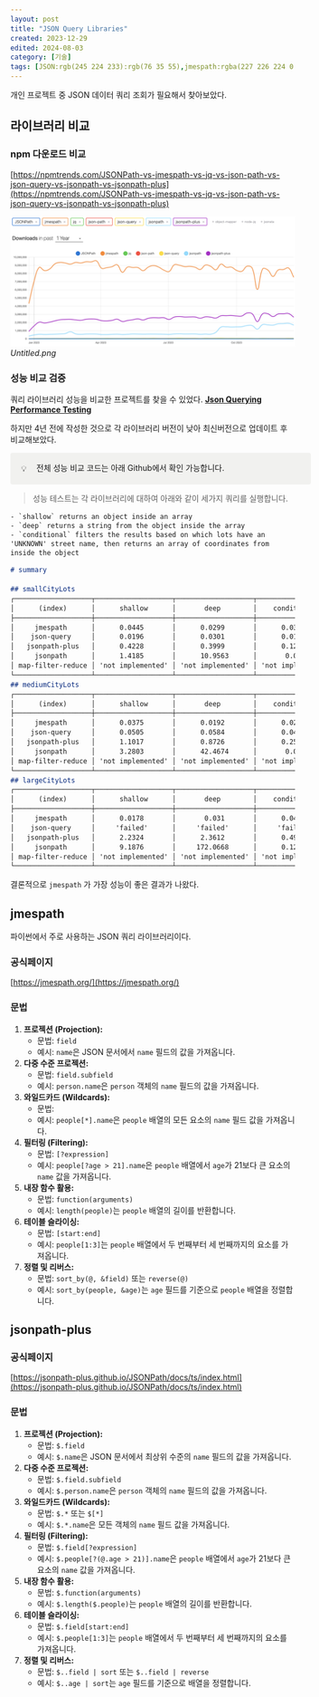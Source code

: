 ```yaml
---
layout: post
title: "JSON Query Libraries"
created: 2023-12-29
edited: 2024-08-03
category: [기술]
tags: [JSON:rgb(245 224 233):rgb(76 35 55),jmespath:rgba(227 226 224 0.5):rgb(50 48 44),jsonpath-plus:rgb(211 229 239):rgb(24 51 71),json-query:rgb(238 224 218):rgb(68 42 30),jsonpath:rgb(255 226 221):rgb(93 23 21),JSONStream:rgb(232 222 238):rgb(65 36 84),oboe:rgb(253 236 200):rgb(64 44 27)]
---
```



개인 프로젝트 중 JSON 데이터 쿼리 조회가 필요해서 찾아보았다.


## 라이브러리 비교


### npm 다운로드 비교


[https://npmtrends.com/JSONPath-vs-jmespath-vs-jq-vs-json-path-vs-json-query-vs-jsonpath-vs-jsonpath-plus](https://npmtrends.com/JSONPath-vs-jmespath-vs-jq-vs-json-path-vs-json-query-vs-jsonpath-vs-jsonpath-plus)


![0](/assets/img/2023-12-29-JSON-Query-Libraries.md/0.png)_Untitled.png_


### 성능 비교 검증


쿼리 라이브러리 성능을 비교한 프로젝트를 찾을 수 있었다. [**Json Querying Performance Testing**](https://github.com/andykais/json-querying-performance-testing)


하지만 4년 전에 작성한 것으로 각 라이브러리 버전이 낮아 최신버전으로 업데이트 후 비교해보았다.


<div class="callout" style="display:flex;width:100%;border-radius:4px;background:rgb(241,241,239);padding: 16px 16px 16px 12px;">
<div style="display:flex;align-items:center;justify-content:center;height:24px;width:24px;border-radius:0.25em;flex-shrink:0;">💡</div>
<div style="white-space:pre-wrap;word-break:break-word;caret-color:rgb(55, 53, 47);margin-left:8px;padding-left:2px;padding-right:2px;">전체 성능 비교 코드는 아래 Github에서 확인 가능합니다.</div>
</div>


> 성능 테스트는 각 라이브러리에 대하여 아래와 같이 세가지 쿼리를 실행합니다.

	- `shallow` returns an object inside an array
	- `deep` returns a string from the object inside the array
	- `conditional` filters the results based on which lots have an 'UNKNOWN' street name, then returns an array of coordinates from inside the object

```markdown
# summary

## smallCityLots
┌───────────────────┬───────────────────┬───────────────────┬───────────────────┐
│      (index)      │      shallow      │       deep        │    conditional    │
├───────────────────┼───────────────────┼───────────────────┼───────────────────┤
│     jmespath      │      0.0445       │      0.0299       │      0.0375       │
│    json-query     │      0.0196       │      0.0301       │      0.0186       │
│   jsonpath-plus   │      0.4228       │      0.3999       │      0.1292       │
│     jsonpath      │      1.4185       │      10.9563      │       0.028       │
│ map-filter-reduce │ 'not implemented' │ 'not implemented' │ 'not implemented' │
└───────────────────┴───────────────────┴───────────────────┴───────────────────┘
## mediumCityLots
┌───────────────────┬───────────────────┬───────────────────┬───────────────────┐
│      (index)      │      shallow      │       deep        │    conditional    │
├───────────────────┼───────────────────┼───────────────────┼───────────────────┤
│     jmespath      │      0.0375       │      0.0192       │      0.0263       │
│    json-query     │      0.0505       │      0.0584       │      0.0469       │
│   jsonpath-plus   │      1.1017       │      0.8726       │      0.2504       │
│     jsonpath      │      3.2803       │      42.4674      │       0.051       │
│ map-filter-reduce │ 'not implemented' │ 'not implemented' │ 'not implemented' │
└───────────────────┴───────────────────┴───────────────────┴───────────────────┘
## largeCityLots
┌───────────────────┬───────────────────┬───────────────────┬───────────────────┐
│      (index)      │      shallow      │       deep        │    conditional    │
├───────────────────┼───────────────────┼───────────────────┼───────────────────┤
│     jmespath      │      0.0178       │       0.031       │      0.0474       │
│    json-query     │     'failed'      │     'failed'      │     'failed'      │
│   jsonpath-plus   │      2.2324       │      2.3612       │      0.4997       │
│     jsonpath      │      9.1876       │     172.0668      │      0.1204       │
│ map-filter-reduce │ 'not implemented' │ 'not implemented' │ 'not implemented' │
└───────────────────┴───────────────────┴───────────────────┴───────────────────┘
```


결론적으로 `jmespath` 가 가장 성능이 좋은 결과가 나왔다. 


## jmespath 


파이썬에서 주로 사용하는 JSON 쿼리 라이브러리이다.


### 공식페이지


[https://jmespath.org/](https://jmespath.org/)


### 문법

1. **프로젝션 (Projection):**
	- 문법: `field`
	- 예시: `name`은 JSON 문서에서 `name` 필드의 값을 가져옵니다.
2. **다중 수준 프로젝션:**
	- 문법: `field.subfield`
	- 예시: `person.name`은 `person` 객체의 `name` 필드의 값을 가져옵니다.
3. **와일드카드 (Wildcards):**
	- 문법:
	- 예시: `people[*].name`은 `people` 배열의 모든 요소의 `name` 필드 값을 가져옵니다.
4. **필터링 (Filtering):**
	- 문법: `[?expression]`
	- 예시: `people[?age > 21].name`은 `people` 배열에서 `age`가 21보다 큰 요소의 `name` 값을 가져옵니다.
5. **내장 함수 활용:**
	- 문법: `function(arguments)`
	- 예시: `length(people)`는 `people` 배열의 길이를 반환합니다.
6. **테이블 슬라이싱:**
	- 문법: `[start:end]`
	- 예시: `people[1:3]`는 `people` 배열에서 두 번째부터 세 번째까지의 요소를 가져옵니다.
7. **정렬 및 리버스:**
	- 문법: `sort_by(@, &field)` 또는 `reverse(@)`
	- 예시: `sort_by(people, &age)`는 `age` 필드를 기준으로 `people` 배열을 정렬합니다.

## jsonpath-plus


### 공식페이지


[https://jsonpath-plus.github.io/JSONPath/docs/ts/index.html](https://jsonpath-plus.github.io/JSONPath/docs/ts/index.html)


### 문법

1. **프로젝션 (Projection):**
	- 문법: `$.field`
	- 예시: `$.name`은 JSON 문서에서 최상위 수준의 `name` 필드의 값을 가져옵니다.
2. **다중 수준 프로젝션:**
	- 문법: `$.field.subfield`
	- 예시: `$.person.name`은 `person` 객체의 `name` 필드의 값을 가져옵니다.
3. **와일드카드 (Wildcards):**
	- 문법: `$.*` 또는 `$[*]`
	- 예시: `$.*.name`은 모든 객체의 `name` 필드 값을 가져옵니다.
4. **필터링 (Filtering):**
	- 문법: `$.field[?expression]`
	- 예시: `$.people[?(@.age > 21)].name`은 `people` 배열에서 `age`가 21보다 큰 요소의 `name` 값을 가져옵니다.
5. **내장 함수 활용:**
	- 문법: `$.function(arguments)`
	- 예시: `$.length($.people)`는 `people` 배열의 길이를 반환합니다.
6. **테이블 슬라이싱:**
	- 문법: `$.field[start:end]`
	- 예시: `$.people[1:3]`는 `people` 배열에서 두 번째부터 세 번째까지의 요소를 가져옵니다.
7. **정렬 및 리버스:**
	- 문법: `$..field | sort` 또는 `$..field | reverse`
	- 예시: `$..age | sort`는 `age` 필드를 기준으로 배열을 정렬합니다.
